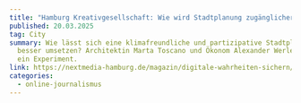 ```yaml
---
title: "Hamburg Kreativgesellschaft: Wie wird Stadtplanung zugänglicher?"
published: 20.03.2025
tag: City
summary: Wie lässt sich eine klimafreundliche und partizipative Stadtplanung
  besser umsetzen? Architektin Marta Toscano und Ökonom Alexander Werle wagen
  ein Experiment.
link: https://nextmedia-hamburg.de/magazin/digitale-wahrheiten-sichern/
categories:
  - online-journalismus
---
```

